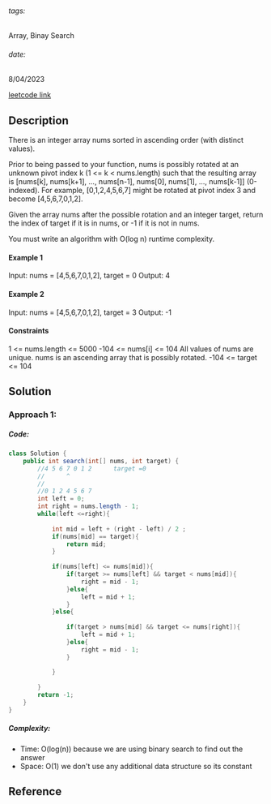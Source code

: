 ###### tags:

Array, Binay Search

###### date: 

8/04/2023

[leetcode link](https://leetcode.com/problems/search-in-rotated-sorted-array/)



## **Description**

There is an integer array nums sorted in ascending order (with distinct values).

Prior to being passed to your function, nums is possibly rotated at an unknown pivot index k (1 <= k < nums.length) such that the resulting array is [nums[k], nums[k+1], ..., nums[n-1], nums[0], nums[1], ..., nums[k-1]] (0-indexed). For example, [0,1,2,4,5,6,7] might be rotated at pivot index 3 and become [4,5,6,7,0,1,2].

Given the array nums after the possible rotation and an integer target, return the index of target if it is in nums, or -1 if it is not in nums.

You must write an algorithm with O(log n) runtime complexity.





#### Example 1

Input: nums = [4,5,6,7,0,1,2], target = 0
Output: 4


#### Example 2

Input: nums = [4,5,6,7,0,1,2], target = 3
Output: -1

 

#### Constraints

1 <= nums.length <= 5000
-104 <= nums[i] <= 104
All values of nums are unique.
nums is an ascending array that is possibly rotated.
-104 <= target <= 104

## **Solution**



### Approach 1: 

##### Code:

```java
class Solution {
    public int search(int[] nums, int target) {
        //4 5 6 7 0 1 2      target =0 
        //      ^
        //         
        //0 1 2 4 5 6 7 
        int left = 0;
        int right = nums.length - 1;
        while(left <=right){
            
            int mid = left + (right - left) / 2 ;
            if(nums[mid] == target){
                return mid; 
            }
            
            if(nums[left] <= nums[mid]){
                if(target >= nums[left] && target < nums[mid]){
                    right = mid - 1;
                }else{
                    left = mid + 1;
                }
            }else{
                
                if(target > nums[mid] && target <= nums[right]){
                    left = mid + 1;
                }else{
                    right = mid - 1; 
                }
                
            }
            
        }
        return -1;
    }
}
```

##### Complexity:
- Time: O(log(n)) because we are using binary search to find out the answer
- Space: O(1) we don't use any additional data structure so its constant

## **Reference**
